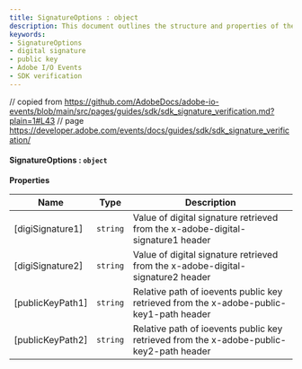 ```yaml
---
title: SignatureOptions : object
description: This document outlines the structure and properties of the SignatureOptions object used for Adobe I/O Events SDK signature verification, describing the fields related to digital signatures and public key paths retrieved from request headers.
keywords:
- SignatureOptions
- digital signature
- public key
- Adobe I/O Events
- SDK verification
---
```


// copied from https://github.com/AdobeDocs/adobe-io-events/blob/main/src/pages/guides/sdk/sdk_signature_verification.md?plain=1#L43
// page https://developer.adobe.com/events/docs/guides/sdk/sdk_signature_verification/

#### SignatureOptions : `object`

**Properties**

| Name | Type | Description |
| --- | --- | --- |
| [digiSignature1] | `string` | Value of digital signature retrieved from the x-adobe-digital-signature1 header |
| [digiSignature2] | `string` | Value of digital signature retrieved from the x-adobe-digital-signature2 header |
| [publicKeyPath1] | `string` | Relative path of ioevents public key retrieved from the x-adobe-public-key1-path header |
| [publicKeyPath2] | `string` | Relative path of ioevents public key retrieved from the x-adobe-public-key2-path header |

